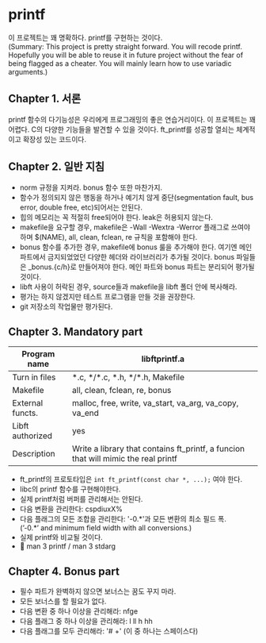 # printf

이 프로젝트는 꽤 명확하다. printf를 구현하는 것이다.<br>(Summary: This project is pretty straight forward. You will recode printf. Hopefully you will be able to reuse it in future project without the fear of being flagged as a cheater. You will mainly learn how to use variadic arguments.)

## Chapter 1. 서론

printf 함수의 다기능성은 우리에게 프로그래밍의 좋은 연습거리이다. 이 프로젝트는 꽤 어렵다. C의 다양한 기능들을 발견할 수 있을 것이다. ft_printf를 성공할 열쇠는 체계적이고 확장성 있는 코드이다.

## Chapter 2. 일반 지침

* norm 규정을 지켜라. bonus 함수 또한 마찬가지.
* 함수가 정의되지 않은 행동을 하거나 예기치 않게 중단(segmentation fault, bus error, double free, etc)되어서는 안된다.
* 힙의 메모리는 꼭 적절히 free되어야 한다. leak은 허용되지 않는다.
* makefile을 요구할 경우, makefile은 -Wall -Wextra -Werror 플래그로 쓰여야 하며 $(NAME), all, clean, fclean, re 규칙을 포함해야 한다.
* bonus 함수를 추가한 경우, makefile에 bonus 룰을 추가해야 한다. 여기엔 메인 파트에서 금지되었었던 다양한 헤더와 라이브러리가 추가될 것이다. bonus 파일들은 _bonus.{c/h}로 만들어져야 한다. 메인 파트와 bonus 파트는 분리되어 평가될 것이다.
* libft 사용이 허락된 경우, source들과 makefile을 libft 폴더 안에 복사해라.<br>
* 평가는 하지 않겠지만 테스트 프로그램을 만들 것을 권장한다. 
* git 저장소의 작업물만 평가된다.

## Chapter 3. Mandatory part

| Program name     | libftprintf.a                                                |
| ---------------- | ------------------------------------------------------------ |
| Turn in files    | \*.c, \*/\*.c, \*.h, \*/\*.h, Makefile                       |
| Makefile         | all, clean, fclean, re, bonus                                |
| External functs. | malloc, free, write, va_start, va_arg, va_copy, va_end       |
| Libft authorized | yes                                                          |
| Description      | Write a library that contains ft_printf, a funcion that will mimic the real printf |

* ft_printf의 프로토타입은 `int ft_printf(const char *, ...);` 여야 한다.
* libc의 printf 함수를 구현해야한다.
* 실제 printf처럼 버퍼를 관리해서는 안된다.
* 다음 변환을 관리한다: cspdiuxX%
* 다음 플래그의 모든 조합을 관리한다: '-0.*'과 모든 변환의 최소 필드 폭.<br>(’-0.\*’ and minimum field width with all conversions.)
* 실제 printf와 비교될 것이다.
* :loudspeaker: man 3 printf / man 3 stdarg

## Chapter 4. Bonus part

* 필수 파트가 완벽하지 않으면 보너스는 꿈도 꾸지 마라.
* 모든 보너스를 할 필요가 없다.
* 다음 변환 중 하나 이상을 관리해라: nfge
* 다음 플래그 중 하나 이상을 관리해라: l ll h hh
* 다음 플래그를 모두 관리해라: '# +' (이 중 하나는 스페이스다)